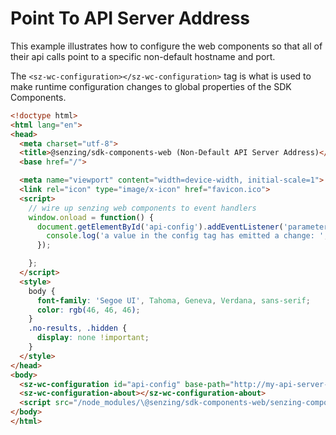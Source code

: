 # Point To API Server Address

This example illustrates how to configure the web components so that all of their api calls point to a specific non-default hostname and port.

The `<sz-wc-configuration></sz-wc-configuration>` tag is what is used to make runtime configuration changes to global properties of the SDK Components.

```html
<!doctype html>
<html lang="en">
<head>
  <meta charset="utf-8">
  <title>@senzing/sdk-components-web (Non-Default API Server Address)</title>
  <base href="/">

  <meta name="viewport" content="width=device-width, initial-scale=1">
  <link rel="icon" type="image/x-icon" href="favicon.ico">
  <script>
    // wire up senzing web components to event handlers
    window.onload = function() {
      document.getElementById('api-config').addEventListener('parametersChanged', function(event){
        console.log('a value in the config tag has emitted a change: ', event);
      });

    };
  </script>
  <style>
    body {
      font-family: 'Segoe UI', Tahoma, Geneva, Verdana, sans-serif;
      color: rgb(46, 46, 46);
    }
    .no-results, .hidden {
      display: none !important;
    }
  </style>
</head>
<body>
  <sz-wc-configuration id="api-config" base-path="http://my-api-server-host-or-ip:8250"></sz-wc-configuration>
  <sz-wc-configuration-about></sz-wc-configuration-about>
  <script src="/node_modules/\@senzing/sdk-components-web/senzing-components-web.js" defer></script>
</body>
</html>

```